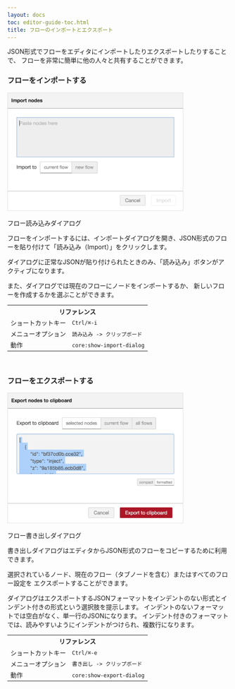 ```yaml
---
layout: docs
toc: editor-guide-toc.html
title: フローのインポートとエクスポート
---
```


JSON形式でフローをエディタにインポートしたりエクスポートしたりすることで、
フローを非常に簡単に他の人々と共有することができます。

### フローをインポートする

<div style="width:400px" class="figure align-right">
  <img src="../images/editor-import.png" alt="Import Flows dialog">
  <p class="caption">フロー読み込みダイアログ</p>
</div>

フローをインポートするには、インポートダイアログを開き、JSON形式のフローを貼り付けて「読み込み（Import）」をクリックします。

ダイアログに正常なJSONが貼り付けられたときのみ、「読み込み」ボタンがアクティブになります。

また、ダイアログでは現在のフローにノードをインポートするか、
新しいフローを作成するかを選ぶことができます。

<table class="action-ref inline">
 <tr><th colspan="2">リファレンス</th></tr>
 <tr><td>ショートカットキー</td><td><code>Ctrl/⌘-i</code></td></tr>
 <tr><td>メニューオプション</td><td><code>読み込み -&gt; クリップボード</code></td></tr>
 <tr><td>動作</td><td><code>core:show-import-dialog</code></td></tr>
</table>

<br style="clear:both" />

### フローをエクスポートする

<div style="width:400px" class="figure align-right">
  <img src="../images/editor-export.png" alt="Export Flows dialog">
  <p class="caption">フロー書き出しダイアログ</p>
</div>

書き出しダイアログはエディタからJSON形式のフローをコピーするために利用できます。

選択されているノード、現在のフロー（タブノードを含む）またはすべてのフロー設定を
エクスポートすることができます。

ダイアログはエクスポートするJSONフォーマットをインデントのない形式とインデント付きの形式という選択肢を提示します。
インデントのないフォーマットでは空白がなく、単一行のJSONになります。
インデント付きのフォーマットでは、読みやすいようにインデントがつけられ、複数行になります。

<table class="action-ref inline">
 <tr><th colspan="2">リファレンス</th></tr>
 <tr><td>ショートカットキー</td><td><code>Ctrl/⌘-e</code></td></tr>
 <tr><td>メニューオプション</td><td><code>書き出し -&gt; クリップボード</code></td></tr>
 <tr><td>動作</td><td><code>core:show-export-dialog</code></td></tr>
</table>

